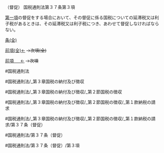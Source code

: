 （督促）
国税通則法第３７条第３項

[第一項](国税通則法＿＿＿＿＿第３７条第１項)の督促をする場合において、その督促に係る国税についての延滞税又は利子税があるときは、その延滞税又は利子税につき、あわせて督促しなければならない。

[条(全)](国税通則法＿＿＿＿＿第３７条_.md)

[前項(全)←](国税通則法＿＿＿＿＿第３７条第２項_.md)  ~~→次項(全)~~

[前項 　 ←](国税通則法＿＿＿＿＿第３７条第２項.md)  ~~→次項~~



#国税通則法

#国税通則法/_第３章国税の納付及び徴収

#国税通則法/_第３章国税の納付及び徴収/_第２節国税の徴収

#国税通則法/_第３章国税の納付及び徴収/_第２節国税の徴収/_第１款納税の請求

#国税通則法/_第３章国税の納付及び徴収/_第２節国税の徴収/_第１款納税の請求/第３７条（督促）

#国税通則法/第３７条（督促）

#国税通則法/第３７条（督促）/第３項

